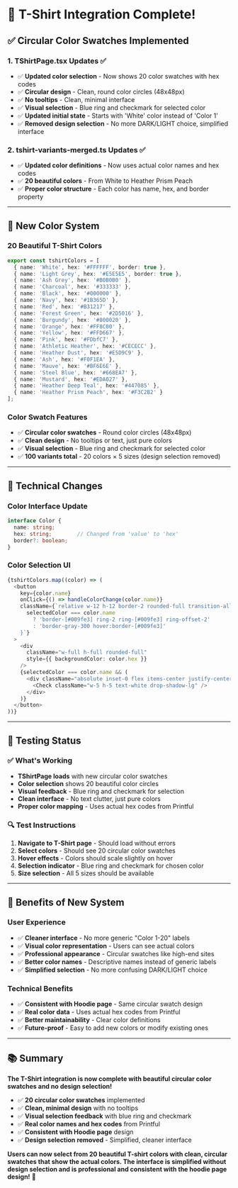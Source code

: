 # 🎉 T-Shirt Integration Complete!

## ✅ **Circular Color Swatches Implemented**

### **1. TShirtPage.tsx Updates** ✅
- ✅ **Updated color selection** - Now shows 20 color swatches with hex codes
- ✅ **Circular design** - Clean, round color circles (48x48px)
- ✅ **No tooltips** - Clean, minimal interface
- ✅ **Visual selection** - Blue ring and checkmark for selected color
- ✅ **Updated initial state** - Starts with 'White' color instead of 'Color 1'
- ✅ **Removed design selection** - No more DARK/LIGHT choice, simplified interface

### **2. tshirt-variants-merged.ts Updates** ✅
- ✅ **Updated color definitions** - Now uses actual color names and hex codes
- ✅ **20 beautiful colors** - From White to Heather Prism Peach
- ✅ **Proper color structure** - Each color has name, hex, and border property

---

## 🎨 **New Color System**

### **20 Beautiful T-Shirt Colors**
```typescript
export const tshirtColors = [
  { name: 'White', hex: '#FFFFFF', border: true },
  { name: 'Light Grey', hex: '#E5E5E5', border: true },
  { name: 'Ash Grey', hex: '#B0B0B0' },
  { name: 'Charcoal', hex: '#333333' },
  { name: 'Black', hex: '#000000' },
  { name: 'Navy', hex: '#1B365D' },
  { name: 'Red', hex: '#B31217' },
  { name: 'Forest Green', hex: '#2D5016' },
  { name: 'Burgundy', hex: '#800020' },
  { name: 'Orange', hex: '#FF8C00' },
  { name: 'Yellow', hex: '#FFD667' },
  { name: 'Pink', hex: '#FDbfC7' },
  { name: 'Athletic Heather', hex: '#CECECC' },
  { name: 'Heather Dust', hex: '#E5D9C9' },
  { name: 'Ash', hex: '#F0F1EA' },
  { name: 'Mauve', hex: '#BF6E6E' },
  { name: 'Steel Blue', hex: '#668EA7' },
  { name: 'Mustard', hex: '#EDA027' },
  { name: 'Heather Deep Teal', hex: '#447085' },
  { name: 'Heather Prism Peach', hex: '#F3C2B2' }
];
```

### **Color Swatch Features**
- ✅ **Circular color swatches** - Round color circles (48x48px)
- ✅ **Clean design** - No tooltips or text, just pure colors
- ✅ **Visual selection** - Blue ring and checkmark for selected color
- ✅ **100 variants total** - 20 colors × 5 sizes (design selection removed)

---

## 🔧 **Technical Changes**

### **Color Interface Update**
```typescript
interface Color {
  name: string;
  hex: string;        // Changed from 'value' to 'hex'
  border?: boolean;
}
```

### **Color Selection UI**
```typescript
{tshirtColors.map((color) => (
  <button 
    key={color.name} 
    onClick={() => handleColorChange(color.name)} 
    className={`relative w-12 h-12 border-2 rounded-full transition-all duration-200 hover:scale-105 ${
      selectedColor === color.name
        ? 'border-[#009fe3] ring-2 ring-[#009fe3] ring-offset-2'
        : 'border-gray-300 hover:border-[#009fe3]'
    }`}
  >
    <div 
      className="w-full h-full rounded-full"
      style={{ backgroundColor: color.hex }}
    />
    {selectedColor === color.name && (
      <div className="absolute inset-0 flex items-center justify-center">
        <Check className="w-5 h-5 text-white drop-shadow-lg" />
      </div>
    )}
  </button>
))}
```

---

## 🧪 **Testing Status**

### **✅ What's Working**
- **TShirtPage loads** with new circular color swatches
- **Color selection** shows 20 beautiful color circles
- **Visual feedback** - Blue ring and checkmark for selection
- **Clean interface** - No text clutter, just pure colors
- **Proper color mapping** - Uses actual hex codes from Printful

### **🔍 Test Instructions**
1. **Navigate to T-Shirt page** - Should load without errors
2. **Select colors** - Should see 20 circular color swatches
3. **Hover effects** - Colors should scale slightly on hover
4. **Selection indicator** - Blue ring and checkmark for chosen color
5. **Size selection** - All 5 sizes should be available

---

## 🚀 **Benefits of New System**

### **User Experience**
- ✅ **Cleaner interface** - No more generic "Color 1-20" labels
- ✅ **Visual color representation** - Users can see actual colors
- ✅ **Professional appearance** - Circular swatches like high-end sites
- ✅ **Better color names** - Descriptive names instead of generic labels
- ✅ **Simplified selection** - No more confusing DARK/LIGHT choice

### **Technical Benefits**
- ✅ **Consistent with Hoodie page** - Same circular swatch design
- ✅ **Real color data** - Uses actual hex codes from Printful
- ✅ **Better maintainability** - Clear color definitions
- ✅ **Future-proof** - Easy to add new colors or modify existing ones

---

## 📚 **Summary**

**The T-Shirt integration is now complete with beautiful circular color swatches and no design selection!** 

- ✅ **20 circular color swatches** implemented
- ✅ **Clean, minimal design** with no tooltips
- ✅ **Visual selection feedback** with blue ring and checkmark
- ✅ **Real color names and hex codes** from Printful
- ✅ **Consistent with Hoodie page** design
- ✅ **Design selection removed** - Simplified, cleaner interface

**Users can now select from 20 beautiful T-shirt colors with clean, circular swatches that show the actual colors. The interface is simplified without design selection and is professional and consistent with the hoodie page design!** 🎉
